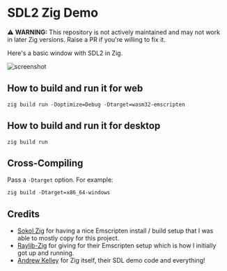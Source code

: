 # SDL2 Zig Demo

⚠️ **WARNING:** This repository is not actively maintained and may not work in later Zig versions. Raise a PR if you're willing to fix it.

Here's a basic window with SDL2 in Zig.

![screenshot](screenshot1.png)

## How to build and run it for web

```
zig build run -Doptimize=Debug -Dtarget=wasm32-emscripten
```

## How to build and run it for desktop

```
zig build run
```

## Cross-Compiling

Pass a `-Dtarget` option. For example:

```
zig build -Dtarget=x86_64-windows
```

## Credits

* [Sokol Zig](https://github.com/floooh/sokol-zig) for having a nice Emscripten install / build setup that I was able to mostly copy for this project.
* [Raylib-Zig](https://github.com/Not-Nik/raylib-zig) for giving for their Emscripten setup which is how I initially got up and running.
* [Andrew Kelley](https://github.com/andrewrk/sdl-zig-demo) for Zig itself, their SDL demo code and everything!
